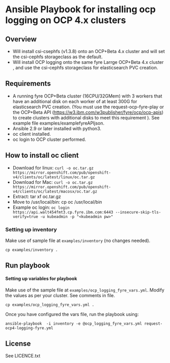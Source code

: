# Ansible Playbook for installing ocp logging on OCP 4.x clusters

## Overview

- Will install csi-csephfs (v1.3.8) onto an OCP+Beta 4.x cluster and will set the csi-cephfs storageclass as the default.
- Will install OCP logging onto the same fyre Larrge OCP+Beta 4.x cluster , and use the csi-cephfs storageclass for elasticsearch PVC creation.

## Requirements

  - A running fyre OCP+Beta cluster (16CPU/32GMem) with 3 workers that have an additional disk on each worker of at least 300G for elasticsearch PVC creation. (You must use the request-ocp-fyre-play or the OCP+Beta API (https://w3.ibm.com/w3publisher/fyre/ocp/ocp-apis) to create clusters with additional disks to meet this requirement ). See example file examples/examplefyreAPIjson.
  - Ansible 2.9 or later installed with python3.
  - oc client installed.
  - oc login to OCP cluster performed.


## How to install oc client

  - Download for linux: `curl -o oc.tar.gz https://mirror.openshift.com/pub/openshift-v4/clients/oc/latest/linux/oc.tar.gz`
  - Download for Mac: `curl -o oc.tar.gz https://mirror.openshift.com/pub/openshift-v4/clients/oc/latest/macosx/oc.tar.gz`
  - Extract: tar xf oc.tar.gz
  - Move to /usr/local/bin: cp oc /usr/local/bin
  - Example oc login: `oc login https://api.walt454fmt3.cp.fyre.ibm.com:6443 --insecure-skip-tls-verify=true -u kubeadmin -p "<kubeadmin pw>"`


### Setting up inventory

Make use of sample file at `examples/inventory` (no changes needed).

```
cp examples/inventory .
```

## Run playbook

#### Setting up variables for playbook

Make use of the sample file at `examples/ocp_logging_fyre_vars.yml`. Modify the values as per your cluster. See comments in file.

```
cp examples/ocp_logging_fyre_vars.yml .
```

Once you have configured the vars file, run the playbook using:

```
ansible-playbook  -i inventory -e @ocp_logging_fyre_vars.yml request-ocp4-logging-fyre.yml
```

License
-------

See LICENCE.txt
